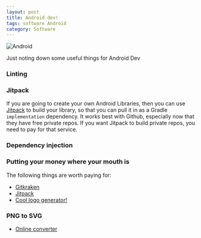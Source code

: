 ```yaml
---
layout: post
title: Android dev!
tags: software Android
category: Software
---
```

![Android](https://img.favpng.com/5/10/23/android-logo-icon-png-favpng-Uv2JWf9XFEXampUMn5wPsbLHz.jpg)

Just noting down some useful things for Android Dev

### Linting ###

### Jitpack ###
If you are going to create your own Android Libraries, then you can use [Jitpack](https://jitpack.io) to build your library, so that you can pull it in as a Gradle ``implementation`` dependency. It works best with Github, especially now that they have free private repos. If you want Jitpack to build private repos, you need to pay for that service.

### Dependency injection ###


### Putting your money where your mouth is ###
The following things are worth paying for:
* [Gitkraken](https://www.gitkraken.com/)
* [Jitpack](https://jitpack.io)
* [Cool logo generator!](https://looka.com/)

### PNG to SVG ###
* [Online converter](https://onlineconvertfree.com/convert-format/png-to-svg/)